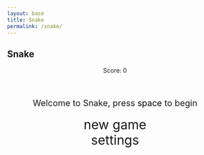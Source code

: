 ```yaml
---
layout: base
title: Snake
permalink: /snake/
---
```


<style>

    body{
    }
    .wrap{
        margin-left: auto;
        margin-right: auto;
    }

    canvas{
        display: none;
        border-style: solid;
        border-width: 10px;
        border-color: #FFFFFF;
    }
    canvas:focus{
        outline: none;
    }

    /* All screens style */
    #gameover p, #setting p, #menu p{
        font-size: 20px;
    }

    #gameover a, #setting a, #menu a{
        font-size: 30px;
        display: block;
    }

    #gameover a:hover, #setting a:hover, #menu a:hover{
        cursor: pointer;
    }

    #gameover a:hover::before, #setting a:hover::before, #menu a:hover::before{
        content: ">";
        margin-right: 10px;
    }

    #menu{
        display: block;
    }

    #gameover{
        display: none;
    }

    #setting{
        display: none;
    }

    #setting input{
        display:none;
    }

    #setting label{
        cursor: pointer;
    }

    #setting input:checked + label{
        background-color: #FFF;
        color: #000;
    }
</style>

<h2>Snake</h2>
<div class="container">
    <header class="pb-3 mb-4 border-bottom border-primary text-dark">
        <p class="fs-4">Score: <span id="score_value">0</span></p>
    </header>
    <div class="container bg-secondary" style="text-align:center;">
        <!-- Main Menu -->
        <div id="menu" class="py-4 text-light">
            <p>Welcome to Snake, press <span style="background-color: #FFFFFF; color: #000000">space</span> to begin</p>
            <a id="new_game" class="link-alert">new game</a>
            <a id="setting_menu" class="link-alert">settings</a>
        </div>
        <!-- Game Over -->
        <div id="gameover" class="py-4 text-light">
            <p>Game Over, press <span style="background-color: #FFFFFF; color: #000000">space</span> to try again</p>
            <a id="new_game1" class="link-alert">new game</a>
            <a id="setting_menu1" class="link-alert">settings</a>
        </div>
        <!-- Play Screen -->
        <canvas id="snake" class="wrap" width="320" height="320" tabindex="1"></canvas>
        <!-- Settings Screen -->
        <div id="setting" class="py-4 text-light">
            <p>Settings Screen, press <span style="background-color: #FFFFFF; color: #000000">space</span> to go back to playing</p>
            <a id="new_game2" class="link-alert">new game</a>
            <br>
            <p>Speed:
                <input id="speed1" type="radio" name="speed" value="120" checked/>
                <label for="speed1">Slow</label>
                <input id="speed2" type="radio" name="speed" value="75"/>
                <label for="speed2">Normal</label>
                <input id="speed3" type="radio" name="speed" value="35"/>
                <label for="speed3">Fast</label>
            </p>
            <p>Wall:
                <input id="wallon" type="radio" name="wall" value="1" checked/>
                <label for="wallon">On</label>
                <input id="walloff" type="radio" name="wall" value="0"/>
                <label for="walloff">Off</label>
            </p>
        </div>
    </div>
</div>

<script>
    (function(){
    /* Attributes of Game */
    /////////////////////////////////////////////////////////////
    // Canvas & Context
    const canvas = document.getElementById("snake");
    const ctx = canvas.getContext("2d");
    // HTML Game IDs
    const SCREEN_SNAKE = 0;
    const screen_snake = document.getElementById("snake");
    const ele_score = document.getElementById("score_value");
    const speed_setting = document.getElementsByName("speed");
    const wall_setting = document.getElementsByName("wall");
    // HTML Screen IDs (div)
    const SCREEN_MENU = -1, SCREEN_GAME_OVER=1, SCREEN_SETTING=2;
    const screen_menu = document.getElementById("menu");
    const screen_game_over = document.getElementById("gameover");
    const screen_setting = document.getElementById("setting");
    // HTML Event IDs (a tags)
    const button_new_game = document.getElementById("new_game");
    const button_new_game1 = document.getElementById("new_game1");
    const button_new_game2 = document.getElementById("new_game2");
    const button_setting_menu = document.getElementById("setting_menu");
    const button_setting_menu1 = document.getElementById("setting_menu1");
    // Game Control
    const BLOCK = 10;   // size of block rendering
    let SCREEN = SCREEN_MENU;
    let snake;
    let snake_dir;
    let snake_next_dir;
    let snake_speed;
    let food = {x: 0, y: 0};
    let score;
    let wall;
    /* Display Control */
    /////////////////////////////////////////////////////////////
    // 0 for the game
    // 1 for the main menu
    // 2 for the settings screen
    // 3 for the game over screen
    let showScreen = function(screen_opt){
        SCREEN = screen_opt;
        switch(screen_opt){
            case SCREEN_SNAKE:
                screen_snake.style.display = "block";
                screen_menu.style.display = "none";
                screen_setting.style.display = "none";
                screen_game_over.style.display = "none";
                break;
            case SCREEN_GAME_OVER:
                screen_snake.style.display = "block";
                screen_menu.style.display = "none";
                screen_setting.style.display = "none";
                screen_game_over.style.display = "block";
                break;
            case SCREEN_SETTING:
                screen_snake.style.display = "none";
                screen_menu.style.display = "none";
                screen_setting.style.display = "block";
                screen_game_over.style.display = "none";
                break;
        }
    }
    /* Actions and Events  */
    /////////////////////////////////////////////////////////////
    window.onload = function(){
        // HTML Events to Functions
        button_new_game.onclick = function(){newGame();};
        button_new_game1.onclick = function(){newGame();};
        button_new_game2.onclick = function(){newGame();};
        button_setting_menu.onclick = function(){showScreen(SCREEN_SETTING);};
        button_setting_menu1.onclick = function(){showScreen(SCREEN_SETTING);};
        // speed
        setSnakeSpeed(150);
        for(let i = 0; i < speed_setting.length; i++){
            speed_setting[i].addEventListener("click", function(){
                for(let i = 0; i < speed_setting.length; i++){
                    if(speed_setting[i].checked){
                        setSnakeSpeed(speed_setting[i].value);
                    }
                }
            });
        }
        // wall setting
        setWall(1);
        for(let i = 0; i < wall_setting.length; i++){
            wall_setting[i].addEventListener("click", function(){
                for(let i = 0; i < wall_setting.length; i++){
                    if(wall_setting[i].checked){
                        setWall(wall_setting[i].value);
                    }
                }
            });
        }
        // activate window events
        window.addEventListener("keydown", function(evt) {
            // spacebar detected
            if(evt.code === "Space" && SCREEN !== SCREEN_SNAKE)
                newGame();
        }, true);
    }
    /* Snake is on the Go (Driver Function)  */
    /////////////////////////////////////////////////////////////
    let mainLoop = function(){
        let _x = snake[0].x;
        let _y = snake[0].y;
        snake_dir = snake_next_dir;   // read async event key
        // Direction 0 - Up, 1 - Right, 2 - Down, 3 - Left
        switch(snake_dir){
            case 0: _y--; break;
            case 1: _x++; break;
            case 2: _y++; break;
            case 3: _x--; break;
        }
        snake.pop(); // tail is removed
        snake.unshift({x: _x, y: _y}); // head is new in new position/orientation
        // Wall Checker
        if(wall === 1){
            // Wall on, Game over test
            if (snake[0].x < 0 || snake[0].x === canvas.width / BLOCK || snake[0].y < 0 || snake[0].y === canvas.height / BLOCK){
                showScreen(SCREEN_GAME_OVER);
                return;
            }
        }else{
            // Wall Off, Circle around
            for(let i = 0, x = snake.length; i < x; i++){
                if(snake[i].x < 0){
                    snake[i].x = snake[i].x + (canvas.width / BLOCK);
                }
                if(snake[i].x === canvas.width / BLOCK){
                    snake[i].x = snake[i].x - (canvas.width / BLOCK);
                }
                if(snake[i].y < 0){
                    snake[i].y = snake[i].y + (canvas.height / BLOCK);
                }
                if(snake[i].y === canvas.height / BLOCK){
                    snake[i].y = snake[i].y - (canvas.height / BLOCK);
                }
            }
        }
        // Snake vs Snake checker
        for(let i = 1; i < snake.length; i++){
            // Game over test
            if (snake[0].x === snake[i].x && snake[0].y === snake[i].y){
                showScreen(SCREEN_GAME_OVER);
                return;
            }
        }
        // Snake eats food checker
        if(checkBlock(snake[0].x, snake[0].y, food.x, food.y)){
            snake[snake.length] = {x: snake[0].x, y: snake[0].y};
            altScore(++score);
            addFood();
            activeDot(food.x, food.y); // Redraw food
        }
        // Repaint canvas
        ctx.beginPath();
        ctx.fillStyle = "royalblue";
        ctx.fillRect(0, 0, canvas.width, canvas.height);

        // Draw the snake and food
        const headEmoji = "🎅🏼"; // Snake's head emoji
        const bodyEmoji = "🛷"; // Snake's body emoji
        const foodEmoji = "🎁"; // Food emoji (gift)
        
        // Draw the snake
        for (let i = 0; i < snake.length; i++) {
            let emoji = (i === 0) ? headEmoji : bodyEmoji;
            activeDot(snake[i].x, snake[i].y, emoji);
        }

        // Draw the food
        activeDot(food.x, food.y, foodEmoji);

        // Recursive call after speed delay
        setTimeout(mainLoop, snake_speed);
    }
    /* New Game setup */
    /////////////////////////////////////////////////////////////
    let newGame = function(){
        // snake game screen
        showScreen(SCREEN_SNAKE);
        screen_snake.focus();
        // game score to zero
        score = 0;
        altScore(score);
        // initial snake
        snake = [];
        snake.push({x: 0, y: 15});
        snake_next_dir = 1;
        // food on canvas
        addFood();
        // activate canvas event
        canvas.onkeydown = function(evt) {
            changeDir(evt.keyCode);
        }
        mainLoop();
    }
    /* Key Inputs and Actions */
    /////////////////////////////////////////////////////////////
    let changeDir = function(key){
        // test key and switch direction
        switch(key) {
            case 37:    // left arrow
                if (snake_dir !== 1)    // not right
                    snake_next_dir = 3; // then switch left
                break;
            case 38:    // up arrow
                if (snake_dir !== 2)    // not down
                    snake_next_dir = 0; // then switch up
                break;
            case 39:    // right arrow
                if (snake_dir !== 3)    // not left
                    snake_next_dir = 1; // then switch right
                break;
            case 40:    // down arrow
                if (snake_dir !== 0)    // not up
                    snake_next_dir = 2; // then switch down
                break;
        }
    }
    /* Dot for Food or Snake part */
    /////////////////////////////////////////////////////////////
    let activeDot = function(x, y, emoji = false){
        if (emoji) {
            // Draw the emoji for food or snake part
            ctx.font = `${BLOCK}px Arial`; // Adjust font size to match BLOCK size
            ctx.textAlign = "center";
            ctx.textBaseline = "middle";
            ctx.fillText(emoji, x * BLOCK + BLOCK / 2, y * BLOCK + BLOCK / 2); // Center the emoji
        } else {
            // Draw the snake part (in case emoji is not used)
            ctx.fillStyle = "#FFFFFF";
            ctx.fillRect(x * BLOCK, y * BLOCK, BLOCK, BLOCK);
        }
    };

    /* Random food placement */
    /////////////////////////////////////////////////////////////
    let addFood = function(){
        food.x = Math.floor(Math.random() * ((canvas.width / BLOCK) - 1));
        food.y = Math.floor(Math.random() * ((canvas.height / BLOCK) - 1));
    }
    /* Score updating function */
    /////////////////////////////////////////////////////////////
    let altScore = function(score){
        ele_score.innerHTML = score;
    }
    /* Speed setter for game */
    /////////////////////////////////////////////////////////////
    let setSnakeSpeed = function(speed){
        snake_speed = speed;
    }
    /* Wall enable/disable */
    /////////////////////////////////////////////////////////////
    let setWall = function(option){
        wall = option;
    }
    /* Block compare function */
    /////////////////////////////////////////////////////////////
    let checkBlock = function(x1, y1, x2, y2){
        if(x1 === x2 && y1 === y2) return true;
        return false;
    }

})();

